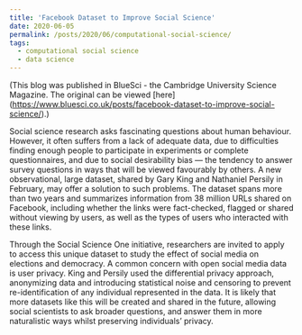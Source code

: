 ```yaml
---
title: 'Facebook Dataset to Improve Social Science'
date: 2020-06-05
permalink: /posts/2020/06/computational-social-science/
tags:
  - computational social science
  - data science
---
```




(This blog was published in BlueSci - the Cambridge University Science Magazine. The original can be viewed [here] (https://www.bluesci.co.uk/posts/facebook-dataset-to-improve-social-science/).)

Social science research asks fascinating questions about human behaviour. However, it often suffers from a lack of adequate data, due to difficulties finding enough people to participate in experiments or complete questionnaires, and due to social desirability bias — the tendency to answer survey questions in ways that will be viewed favourably by others. A new observational, large dataset, shared by Gary King and Nathaniel Persily in February, may offer a solution to such problems. The dataset spans more than two years and summarizes information from 38 million URLs shared on Facebook, including whether the links were fact-checked, flagged or shared without viewing by users, as well as the types of users who interacted with these links.

Through the Social Science One initiative, researchers are invited to apply to access this unique dataset to study the effect of social media on elections and democracy. A common concern with open social media data is user privacy. King and Persily used the differential privacy approach, anonymizing data and introducing statistical noise and censoring to prevent re-identification of any individual represented in the data. It is likely that more datasets like this will be created and shared in the future, allowing social scientists to ask broader questions, and answer them in more naturalistic ways whilst preserving individuals’ privacy.
